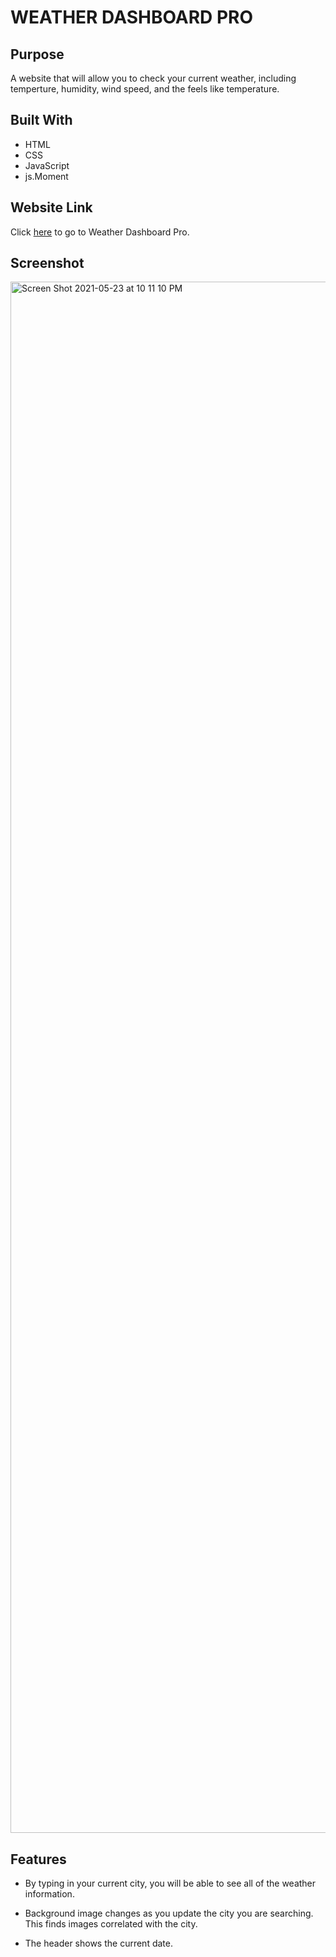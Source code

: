 # WEATHER DASHBOARD PRO

## Purpose

A website that will allow you to check your current weather, including temperture, humidity, wind speed, and the feels like temperature.

## Built With

- HTML
- CSS
- JavaScript
- js.Moment

## Website Link

Click [here](https://marksherm04.github.io/weather-dashboard-pro/) to go to Weather Dashboard Pro.

## Screenshot

<img width="2482" alt="Screen Shot 2021-05-23 at 10 11 10 PM" src="https://user-images.githubusercontent.com/81338255/119287138-d8a49f80-bc13-11eb-93a0-04ac0b1b730c.png">


## Features
- By typing in your current city, you will be able to see all of the weather information.
- Background image changes as you update the city you are searching.  This finds images correlated with the city.

- The header shows the current date.
